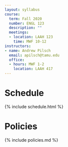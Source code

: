 ```yaml
---
layout: syllabus
course:
  term: Fall 2020
  number: ENGL 123
  description: ""
  meetings:
  - location: LAAH 123
    time: MWF 10-12
instructors:
- name: Andrew Pilsch
  email: apilsch@tamu.edu
  office:
  - hours: MWF 1-2
    location: LAAH 417
---
```


# Schedule

{% include schedule.html %}

# Policies

{% include policies.md %}
